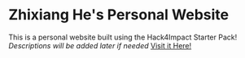 # Zhixiang He's Personal Website
This is a personal website built using the Hack4Impact Starter Pack!
*Descriptions will be added later if needed*
[Visit it Here!](https://zhi.github.io)